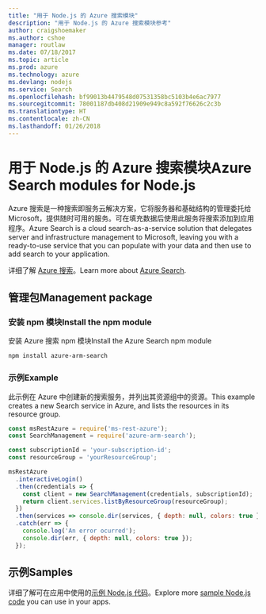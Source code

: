 ```yaml
---
title: "用于 Node.js 的 Azure 搜索模块"
description: "用于 Node.js 的 Azure 搜索模块参考"
author: craigshoemaker
ms.author: cshoe
manager: routlaw
ms.date: 07/18/2017
ms.topic: article
ms.prod: azure
ms.technology: azure
ms.devlang: nodejs
ms.service: Search
ms.openlocfilehash: bf99013b4479548d07531358bc5103b4e6ac7977
ms.sourcegitcommit: 78001187db408d21909e949c8a592f76626c2c3b
ms.translationtype: HT
ms.contentlocale: zh-CN
ms.lasthandoff: 01/26/2018
---
```

# <a name="azure-search-modules-for-nodejs"></a><span data-ttu-id="03148-103">用于 Node.js 的 Azure 搜索模块</span><span class="sxs-lookup"><span data-stu-id="03148-103">Azure Search modules for Node.js</span></span>

<span data-ttu-id="03148-104">Azure 搜索是一种搜索即服务云解决方案，它将服务器和基础结构的管理委托给 Microsoft，提供随时可用的服务。可在填充数据后使用此服务将搜索添加到应用程序。</span><span class="sxs-lookup"><span data-stu-id="03148-104">Azure Search is a cloud search-as-a-service solution that delegates server and infrastructure management to Microsoft, leaving you with a ready-to-use service that you can populate with your data and then use to add search to your application.</span></span>

<span data-ttu-id="03148-105">详细了解 [Azure 搜索](https://docs.microsoft.com/azure/search/search-what-is-azure-search)。</span><span class="sxs-lookup"><span data-stu-id="03148-105">Learn more about [Azure Search](https://docs.microsoft.com/azure/search/search-what-is-azure-search).</span></span>

## <a name="management-package"></a><span data-ttu-id="03148-106">管理包</span><span class="sxs-lookup"><span data-stu-id="03148-106">Management package</span></span>

### <a name="install-the-npm-module"></a><span data-ttu-id="03148-107">安装 npm 模块</span><span class="sxs-lookup"><span data-stu-id="03148-107">Install the npm module</span></span>

<span data-ttu-id="03148-108">安装 Azure 搜索 npm 模块</span><span class="sxs-lookup"><span data-stu-id="03148-108">Install the Azure Search npm module</span></span>

```bash
npm install azure-arm-search
```

### <a name="example"></a><span data-ttu-id="03148-109">示例</span><span class="sxs-lookup"><span data-stu-id="03148-109">Example</span></span>

<span data-ttu-id="03148-110">此示例在 Azure 中创建新的搜索服务，并列出其资源组中的资源。</span><span class="sxs-lookup"><span data-stu-id="03148-110">This example creates a new Search service in Azure, and lists the resources in its resource group.</span></span>

```javascript
const msRestAzure = require('ms-rest-azure');
const SearchManagement = require('azure-arm-search');

const subscriptionId = 'your-subscription-id';
const resourceGroup = 'yourResourceGroup';

msRestAzure
  .interactiveLogin()
  .then(credentials => {
    const client = new SearchManagement(credentials, subscriptionId);
    return client.services.listByResourceGroup(resourceGroup);
  })
  .then(services => console.dir(services, { depth: null, colors: true }))
  .catch(err => {
    console.log('An error ocurred');
    console.dir(err, { depth: null, colors: true });
  });
```

## <a name="samples"></a><span data-ttu-id="03148-111">示例</span><span class="sxs-lookup"><span data-stu-id="03148-111">Samples</span></span>

<span data-ttu-id="03148-112">详细了解可在应用中使用的[示例 Node.js 代码](https://azure.microsoft.com/resources/samples/?platform=nodejs)。</span><span class="sxs-lookup"><span data-stu-id="03148-112">Explore more [sample Node.js code](https://azure.microsoft.com/resources/samples/?platform=nodejs) you can use in your apps.</span></span>
